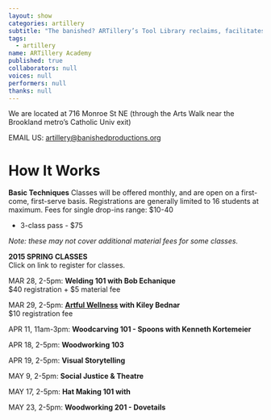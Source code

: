 ```yaml
---
layout: show
categories: artillery
subtitle: "The banished? ARTillery’s Tool Library reclaims, facilitates and promotes the artisanal skills of hand-crafting, wood-working, and knowledge-sharing. This user-friendly, tool-loaning program is open to artists and community members in Ward 5 and the greater DC area."
tags: 
  - artillery
name: ARTillery Academy
published: true
collaborators: null
voices: null
performers: null
thanks: null
---
```


We are located at 716 Monroe St NE (through the Arts Walk near the Brookland metro’s Catholic Univ exit)

<!-- calendar needs to happen -->

EMAIL US: artillery@banishedproductions.org

# How It Works

**Basic Techniques** 
Classes will be offered monthly, and are open on a first-come, first-serve basis. Registrations are generally limited to 16 students at maximum.
Fees for single drop-ins range: $10-40
- 3-class pass - $75

_Note: these may not cover additional material fees for some classes._

**2015 SPRING CLASSES**
<br>
Click on link to register for classes.

MAR 28, 2-5pm: **Welding 101 with Bob Echanique**
<br>
$40 registration + $5 material fee

MAR 29, 2-5pm: **[Artful Wellness](https://www.artful.ly/store/events/5356 "BUY TICKETS") with Kiley Bednar** 
<br>
$10 registration fee

APR 11, 11am-3pm: **Woodcarving 101 - Spoons with Kenneth Kortemeier**
  
APR 18, 2-5pm: **Woodworking 103**

APR 19, 2-5pm: **Visual Storytelling**

MAY 9, 2-5pm: **Social Justice & Theatre**

MAY 17, 2-5pm: **Hat Making 101 with**

MAY 23, 2-5pm: **Woodworking 201 - Dovetails**
